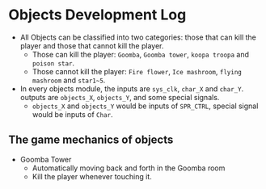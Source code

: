# Objects Development Log
- All Objects can be classified into two categories: those that can kill the player and those that cannot kill the player.
  - Those can kill the player: `Goomba`, `Goomba tower`, `koopa troopa` and `poison star`.
  - Those cannot kill the player: `Fire flower`, `Ice mashroom`, `flying mashroom` and `star1~5`.
- In every objects module, the inputs are `sys_clk`, `char_X` and `char_Y`. outputs are `objects_X`, `objects_Y`, and some special signals.
  - `objects_X` and `objects_Y` would be inputs of `SPR_CTRL`, special signal would be inputs of `Char`. 
## The game mechanics of objects
- Goomba Tower
  - Automatically moving back and forth in the Goomba room
  - Kill the player whenever touching it. 
